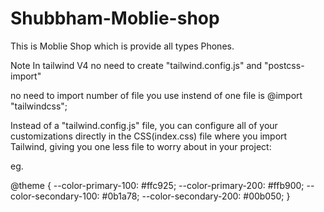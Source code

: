 # Shubbham-Moblie-shop
This is Moblie Shop which is provide all types Phones.

Note In tailwind V4 no need to create "tailwind.config.js" and "postcss-import"   

no need to import  number of file you use instend of one file is @import "tailwindcss";


Instead of a "tailwind.config.js" file, you can configure all of your customizations directly in the CSS(index.css) file where you import Tailwind, giving you one less file to worry about in your project:

eg. 

@theme {
  --color-primary-100: #ffc925;
  --color-primary-200: #ffb900;
  --color-secondary-100: #0b1a78;
  --color-secondary-200: #00b050;
}